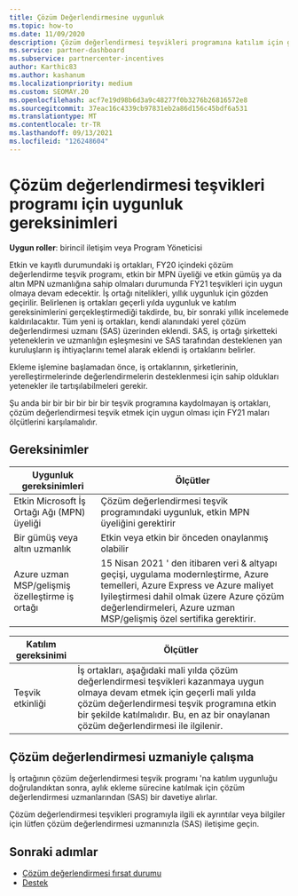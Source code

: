 ```yaml
---
title: Çözüm Değerlendirmesine uygunluk
ms.topic: how-to
ms.date: 11/09/2020
description: Çözüm değerlendirmesi teşvikleri programına katılım için gereksinimlerin uygunluğunu nasıl denetleyeceğinizi öğrenin.
ms.service: partner-dashboard
ms.subservice: partnercenter-incentives
author: Karthic83
ms.author: kashanum
ms.localizationpriority: medium
ms.custom: SEOMAY.20
ms.openlocfilehash: acf7e19d98b6d3a9c48277f0b3276b26816572e8
ms.sourcegitcommit: 37eac16c4339cb97831eb2a86d156c45bdf6a531
ms.translationtype: MT
ms.contentlocale: tr-TR
ms.lasthandoff: 09/13/2021
ms.locfileid: "126248604"
---
```

# <a name="eligibility-requirements-for-the-solution-assessment-incentives-program"></a>Çözüm değerlendirmesi teşvikleri programı için uygunluk gereksinimleri

**Uygun roller**: birincil iletişim veya Program Yöneticisi

Etkin ve kayıtlı durumundaki iş ortakları, FY20 içindeki çözüm değerlendirme teşvik programı, etkin bir MPN üyeliği ve etkin gümüş ya da altın MPN uzmanlığına sahip olmaları durumunda FY21 teşvikleri için uygun olmaya devam edecektir. İş ortağı nitelikleri, yıllık uygunluk için gözden geçirilir. Belirlenen iş ortakları geçerli yılda uygunluk ve katılım gereksinimlerini gerçekleştirmediği takdirde, bu, bir sonraki yıllık incelemede kaldırılacaktır. Tüm yeni iş ortakları, kendi alanındaki yerel çözüm değerlendirmesi uzmanı (SAS) üzerinden eklendi. SAS, iş ortağı şirketteki yeteneklerin ve uzmanlığın eşleşmesini ve SAS tarafından desteklenen yan kuruluşların iş ihtiyaçlarını temel alarak eklendi iş ortaklarını belirler.

Ekleme işlemine başlamadan önce, iş ortaklarının, şirketlerinin, yerelleştirmelerinde değerlendirmelerin desteklenmesi için sahip oldukları yetenekler ile tartışılabilmeleri gerekir.

Şu anda bir bir bir bir bir bir teşvik programına kaydolmayan iş ortakları, çözüm değerlendirmesi teşvik etmek için uygun olması için FY21 maları ölçütlerini karşılamalıdır.

## <a name="requirements"></a>Gereksinimler

|**Uygunluk gereksinimleri**|**Ölçütler**|
|-----------------------|------------------|
|Etkin Microsoft İş Ortağı Ağı (MPN) üyeliği|Çözüm değerlendirmesi teşvik programındaki uygunluk, etkin MPN üyeliğini gerektirir|
|Bir gümüş veya altın uzmanlık|Etkin veya etkin bir önceden onaylanmış olabilir|
|Azure uzman MSP/gelişmiş özelleştirme iş ortağı|15 Nisan 2021 ' den itibaren veri & altyapı geçişi, uygulama modernleştirme, Azure temelleri, Azure Express ve Azure maliyet Iyileştirmesi dahil olmak üzere Azure çözüm değerlendirmeleri, Azure uzman MSP/gelişmiş özel sertifika gerektirir.|

|**Katılım gereksinimi**|**Ölçütler**|
|-------------------------|-------------------------------------|
|Teşvik etkinliği|İş ortakları, aşağıdaki mali yılda çözüm değerlendirmesi teşvikleri kazanmaya uygun olmaya devam etmek için geçerli mali yılda çözüm değerlendirmesi teşvik programına etkin bir şekilde katılmalıdır. Bu, en az bir onaylanan çözüm değerlendirmesi ile ilgilenir.|

## <a name="work-with-solution-assessment-specialist"></a>Çözüm değerlendirmesi uzmaniyle çalışma

İş ortağının çözüm değerlendirmesi teşvik programı 'na katılım uygunluğu doğrulandıktan sonra, aylık ekleme sürecine katılmak için çözüm değerlendirmesi uzmanlarından (SAS) bir davetiye alırlar.

Çözüm değerlendirmesi teşvikleri programıyla ilgili ek ayrıntılar veya bilgiler için lütfen çözüm değerlendirmesi uzmanınızla (SAS) iletişime geçin.

## <a name="next-steps"></a>Sonraki adımlar

- [Çözüm değerlendirmesi fırsat durumu](chip-solution-assessment.md)
- [Destek](report-problems-with-partner-center.md)









